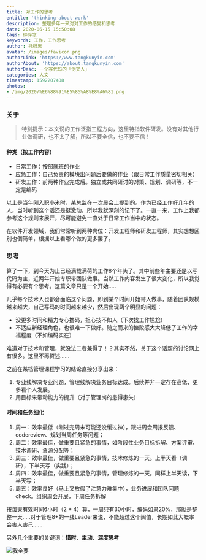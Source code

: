 ```yaml
---
title: 对工作的思考
entitle: 'thinking-about-work'
description: 整理多年一来对对工作的感受和思考
date: 2020-06-15 15:50:08
tags: 碎碎念
keywords: 工作，工作思考
author: 托码思
avatar: /images/favicon.png
authorLink: 'https://www.tangkunyin.com'
authorAbout: 'https://about.tangkunyin.com'
authorDesc: 一个写代码的「伪文人」
categories: 人文
timestamp: 1592207408
photos:
- /img/2020/%E6%88%91%E5%85%A8%E8%A6%81.png
---
```


### 关于

> 特别提示：本文说的工作泛指工程方向，这里特指软件研发。没有对其他行业做调研，也不太了解，所以不要全信，也不要不信！

#### 种类（按工作内容）

- 日常工作：按部就班的作业
- 应急工作：自己负责的模块出问题后要做的作业（跟日常工作质量密切相关）
- 研发工作：前两种作业完成后。独立或共同研讨的对策、规划、调研等，不一定是编码

以上是当年刚入职小米时，某总监在一次晨会上提到的。作为已经工作好几年的人，当时听到这个话还是挺激动，所以我就深刻的记下了。一直一来，工作上我都参考这个规则来展开，尽可能避免一直处于日常工作当中的状态。

在软件开发领域，我们常常听到两种岗位：开发工程师和研发工程师，其实想想区别也倒简单，根据以上看哪个做的更多罢了。


### 思考

算了一下，到今天为止已经满载满荷的工作8个年头了。其中前些年主要还是以写代码为主，近两年开始专职带团队做事。当然工作内容发生了很大变化，所以我觉得有必要有个思考。这篇文章只是一个开始.....

几乎每个技术人也都会面临这个问题，即到某个时间开始带人做事，随着团队规模越来越大，自己写码的时间越来越少，然后出现两个明显的问题：

- 没更多时间和精力专心撸码，担心技不如人（下次找工作尴尬）
- 不适应新经理角色，也很难一下做好。随之而来的挫败感大大降低了工作的幸福程度（不如编码实在）

难道对于技术和管理，就没法二者兼得了！？其实不然，关于这个话题的讨论网上有很多。这里不再赘述......

之前在某档管理课程学习的结论直接分享出来：

1. 专业线解决专业问题，管理线解决业务目标达成。后续并非一定存在高低，更多看个人发展。
2. 用目标来带动能力的提升（对于管理岗的患得患失）


#### 时间和任务细化

1. 周一：效率最低（刚过完周末可能还没缓过神），跟进周会周报反馈、codereview、规划当周任务等问题；
2. 周二：效率最佳，做重要且紧急的事情，如阶段性业务目标拆解、方案评审、技术调研、资源分配等；
3. 周三：效率最佳，做重要且紧急的事情，技术修炼的一天。上半天看（调研），下半天写（实践）；
4. 周四：效率最佳，做重要且紧急的事情，管理修炼的一天。同样上半天读，下半天写；
5. 周五：效率良好（马上又放假了注意力难集中），业务进展和团队问题check。组织周会开展，下周任务拆解


按每天有效时间6小时（2 + 4）算，一周只有30小时，编码如果20%，那就是整整一天.....对于管理8+的一线Leader来说，不能超过这个阀值，长期如此大概率会害人害己......

另外几个重要的关键词：**惜时**、**主动**、**深度思考**

![我全要](/img/2020/%E6%88%91%E5%85%A8%E8%A6%81.png)





